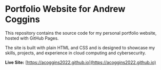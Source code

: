 # Portfolio Website for Andrew Coggins

This repository contains the source code for my personal portfolio website, hosted with GitHub Pages.

The site is built with plain HTML and CSS and is designed to showcase my skills, projects, and experience in cloud computing and cybersecurity.

**Live Site:** [https://acoggins2022.github.io](https://acoggins2022.github.io)
